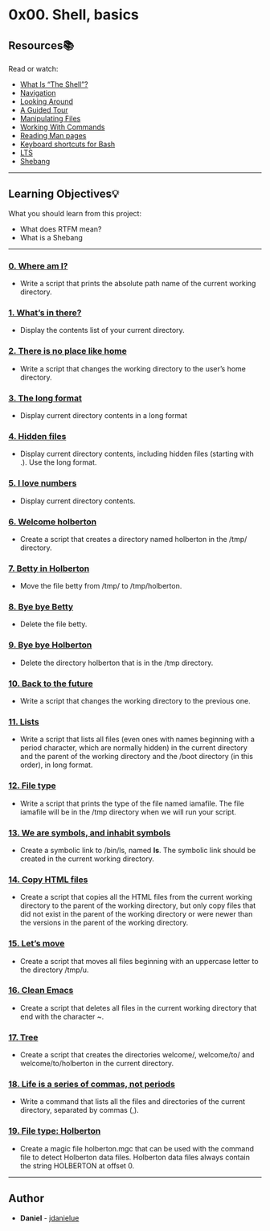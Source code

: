 # 0x00. Shell, basics

## Resources:books:
Read or watch:
* [What Is “The Shell”?](https://intranet.hbtn.io/rltoken/pn2_LGNuA1yFY7zy3CQmig)
* [Navigation](https://intranet.hbtn.io/rltoken/Hh8elGgCpj--6othR7S7GQ)
* [Looking Around](https://intranet.hbtn.io/rltoken/84xsZOempqy5I7ZkueeIsg)
* [A Guided Tour](https://intranet.hbtn.io/rltoken/Jp1c4V3hJiGBuVzYCtnQKw)
* [Manipulating Files](https://intranet.hbtn.io/rltoken/wFwFXKQmSpmxYyvHvCIC-Q)
* [Working With Commands](https://intranet.hbtn.io/rltoken/Aq3NVLBhgnQS6NYtHI8i4w)
* [Reading Man pages](https://intranet.hbtn.io/rltoken/RohkjGiQtMHgPfj0N_k1Bw)
* [Keyboard shortcuts for Bash](https://intranet.hbtn.io/rltoken/0HvJ2B_wSl6Oyshcn-OHrg)
* [LTS](https://wiki.ubuntu.com/LTS)
* [Shebang](https://intranet.hbtn.io/rltoken/ketzZf-802Fb-mSGkyPa4w)

---
## Learning Objectives:bulb:
What you should learn from this project:

* What does RTFM mean?
* What is a Shebang

---

### [0. Where am I?](./0-current_working_directory)
* Write a script that prints the absolute path name of the current working directory.


### [1. What’s in there?](./1-listit)
* Display the contents list of your current directory.


### [2. There is no place like home](./2-bring_me_home)
* Write a script that changes the working directory to the user’s home directory.


### [3. The long format](./3-listfiles)
* Display current directory contents in a long format


### [4. Hidden files](./4-listmorefiles)
* Display current directory contents, including hidden files (starting with .). Use the long format.


### [5. I love numbers](./5-listfilesdigitonly)
* Display current directory contents.


### [6. Welcome holberton](./6-firstdirectory)
* Create a script that creates a directory named holberton in the /tmp/ directory.


### [7. Betty in Holberton](./7-movethatfile)
* Move the file betty from /tmp/ to /tmp/holberton.


### [8. Bye bye Betty](./8-firstdelete)
* Delete the file betty.


### [9. Bye bye Holberton](./9-firstdirdeletion)
* Delete the directory holberton that is in the /tmp directory.


### [10. Back to the future](./10-back)
* Write a script that changes the working directory to the previous one.


### [11. Lists](./11-lists)
* Write a script that lists all files (even ones with names beginning with a period character, which are normally hidden) in the current directory and the parent of the working directory and the /boot directory (in this order), in long format.


### [12. File type](./12-file_type)
* Write a script that prints the type of the file named iamafile. The file iamafile will be in the /tmp directory when we will run your script.


### [13. We are symbols, and inhabit symbols](./13-symbolic_link)
* Create a symbolic link to /bin/ls, named __ls__.
The symbolic link should be created in the current working directory. 


### [14. Copy HTML files](./14-copy_html)
* Create a script that copies all the HTML files from the current working directory to the parent of the working directory, but only copy files that did not exist in the parent of the working directory or were newer than the versions in the parent of the working directory.


### [15. Let’s move](./15-lets_move)
* Create a script that moves all files beginning with an uppercase letter to the directory /tmp/u.


### [16. Clean Emacs](./16-clean_emacs)
* Create a script that deletes all files in the current working directory that end with the character ~.


### [17. Tree](./17-tree)
* Create a script that creates the directories welcome/, welcome/to/ and welcome/to/holberton in the current directory.


### [18. Life is a series of commas, not periods](./18-commas)
* Write a command that lists all the files and directories of the current directory, separated by commas (,).


### [19. File type: Holberton](./holberton.mgc)
* Create a magic file holberton.mgc that can be used with the command file to detect Holberton data files. Holberton data files always contain the string HOLBERTON at offset 0.

---

## Author
* **Daniel** - [jdanielue](https://github.com/jdanielue)